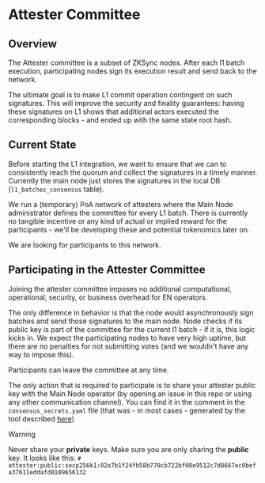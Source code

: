 # Attester Committee

## Overview

The Attester committee is a subset of ZKSync nodes. After each l1 batch execution, participating nodes sign its
execution result and send back to the network.

The ultimate goal is to make L1 commit operation contingent on such signatures. This will improve the security and
finality guarantees: having these signatures on L1 shows that additional actors executed the corresponding blocks - and
ended up with the same state root hash.

## Current State

Before starting the L1 integration, we want to ensure that we can to consistently reach the quorum and collect the
signatures in a timely manner. Currently the main node just stores the signatures in the local DB
(`l1_batches_consensus` table).

We run a (temporary) PoA network of attesters where the Main Node administrator defines the committee for every L1
batch. There is currently no tangible incentive or any kind of actual or implied reward for the participants - we'll be
developing these and potential tokenomics later on.

We are looking for participants to this network.

## Participating in the Attester Committee

Joining the attester committee imposes no additional computational, operational, security, or business overhead for EN
operators.

The only difference in behavior is that the node would asynchronously sign batches and send those signatures to the main
node. Node checks if its public key is part of the committee for the current l1 batch - if it is, this logic kicks in.
We expect the participating nodes to have very high uptime, but there are no penalties for not submitting votes (and we
wouldn't have any way to impose this).

Participants can leave the committee at any time.

The only action that is required to participate is to share your attester public key with the Main Node operator (by
opening an issue in this repo or using any other communication channel). You can find it in the comment in the
`consensus_secrets.yaml` file (that was - in most cases - generated by the tool described
[here](https://github.com/matter-labs/zksync-era/blob/main/docs/guides/external-node/09_decentralization.md#generating-secrets))

> [!WARNING]
>
> Never share your **private** keys. Make sure you are only sharing the **public** key. It looks like this:
> `# attester:public:secp256k1:02e7b1f24fb58b770cb722bf08e9512c7d8667ec0befa37611eddafd0109656132`
